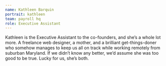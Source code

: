 ```yaml
---
name: Kathleen Barquin
portrait: kathleen
team: payroll hq
role: Executive Assistant
---
```


Kathleen is the Executive Assistant to the co-founders, and she’s a whole lot more. A freelance web designer, a mother, and a brilliant get-things-doner who somehow manages to keep us all on track while working remotely from suburban Maryland. If we didn’t know any better, we’d assume she was too good to be true. Lucky for us, she’s both.